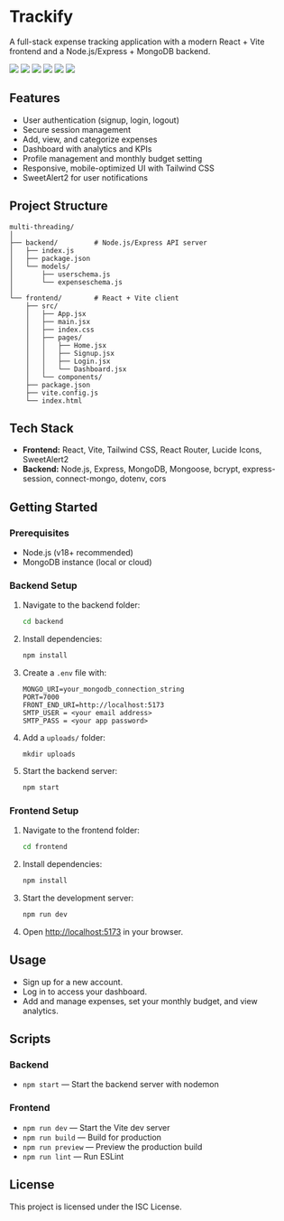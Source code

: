 # Trackify

A full-stack expense tracking application with a modern React + Vite frontend and a Node.js/Express + MongoDB backend.

<p>
    <img src="https://img.shields.io/badge/Frontend-React-blue" />
    <img src="https://img.shields.io/badge/Backend-Node.js-green" />
    <img src="https://img.shields.io/badge/Database-MongoDB-brightgreen" />
    <img src="https://img.shields.io/badge/Auth-Cookies%20%2F%20Session-orange" />
    <img src="https://img.shields.io/badge/Styling-TailwindCSS-06B6D4" />
    <img src="https://img.shields.io/badge/Language-JavaScript-yellow" />
</p>

## Features

- User authentication (signup, login, logout)
- Secure session management
- Add, view, and categorize expenses
- Dashboard with analytics and KPIs
- Profile management and monthly budget setting
- Responsive, mobile-optimized UI with Tailwind CSS
- SweetAlert2 for user notifications

## Project Structure

```
multi-threading/
│
├── backend/         # Node.js/Express API server
│   ├── index.js
│   ├── package.json
│   └── models/
│       ├── userschema.js
│       └── expenseschema.js
│
└── frontend/        # React + Vite client
    ├── src/
    │   ├── App.jsx
    │   ├── main.jsx
    │   ├── index.css
    │   ├── pages/
    │   │   ├── Home.jsx
    │   │   ├── Signup.jsx
    │   │   ├── Login.jsx
    │   │   └── Dashboard.jsx
    │   └── components/
    ├── package.json
    ├── vite.config.js
    └── index.html
```

## Tech Stack

- **Frontend:** React, Vite, Tailwind CSS, React Router, Lucide Icons, SweetAlert2
- **Backend:** Node.js, Express, MongoDB, Mongoose, bcrypt, express-session, connect-mongo, dotenv, cors

## Getting Started

### Prerequisites

- Node.js (v18+ recommended)
- MongoDB instance (local or cloud)

### Backend Setup

1. Navigate to the backend folder:
   ```sh
   cd backend
   ```
2. Install dependencies:
   ```sh
   npm install
   ```
3. Create a `.env` file with:
   ```
   MONGO_URI=your_mongodb_connection_string
   PORT=7000
   FRONT_END_URI=http://localhost:5173
   SMTP_USER = <your email address>
   SMTP_PASS = <your app password>
   ```
4. Add a `uploads/` folder:
   ```
   mkdir uploads
   ```
5. Start the backend server:
   ```sh
   npm start
   ```

### Frontend Setup

1. Navigate to the frontend folder:
   ```sh
   cd frontend
   ```
2. Install dependencies:
   ```sh
   npm install
   ```
3. Start the development server:
   ```sh
   npm run dev
   ```
4. Open [http://localhost:5173](http://localhost:5173) in your browser.

## Usage

- Sign up for a new account.
- Log in to access your dashboard.
- Add and manage expenses, set your monthly budget, and view analytics.

## Scripts

### Backend

- `npm start` — Start the backend server with nodemon

### Frontend

- `npm run dev` — Start the Vite dev server
- `npm run build` — Build for production
- `npm run preview` — Preview the production build
- `npm run lint` — Run ESLint

## License

This project is licensed under the ISC License.

